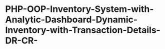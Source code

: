# PHP-OOP-Inventory-System-with-Analytic-Dashboard-Dynamic-Inventory-with-Transaction-Details-DR-CR-